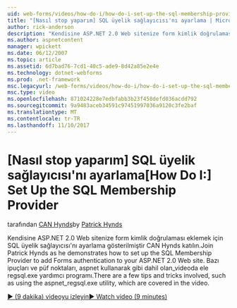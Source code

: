 ```yaml
---
uid: web-forms/videos/how-do-i/how-do-i-set-up-the-sql-membership-provider
title: "[Nasıl stop yaparım] SQL üyelik sağlayıcısı'nı ayarlama | Microsoft Docs"
author: rick-anderson
description: "Kendisine ASP.NET 2.0 Web sitenize form kimlik doğrulaması eklemek için SQL üyelik sağlayıcısı'nı ayarlama gösterilmiştir CAN Hynds katılın. Birkaç ipucu yok..."
ms.author: aspnetcontent
manager: wpickett
ms.date: 06/12/2007
ms.topic: article
ms.assetid: 6d7bad76-7cd1-40c5-ade9-8d42a85e2e4e
ms.technology: dotnet-webforms
ms.prod: .net-framework
msc.legacyurl: /web-forms/videos/how-do-i/how-do-i-set-up-the-sql-membership-provider
msc.type: video
ms.openlocfilehash: 871024228e7edbfabb3b23f458defd036acdd792
ms.sourcegitcommit: 9a9483aceb34591c97451997036a9120c3fe2baf
ms.translationtype: MT
ms.contentlocale: tr-TR
ms.lasthandoff: 11/10/2017
---
```

<a name="how-do-i-set-up-the-sql-membership-provider"></a><span data-ttu-id="163df-104">[Nasıl stop yaparım] SQL üyelik sağlayıcısı'nı ayarlama</span><span class="sxs-lookup"><span data-stu-id="163df-104">[How Do I:] Set Up the SQL Membership Provider</span></span>
====================
<span data-ttu-id="163df-105">tarafından [CAN Hynds](https://twitter.com/patrickhynds)</span><span class="sxs-lookup"><span data-stu-id="163df-105">by [Patrick Hynds](https://twitter.com/patrickhynds)</span></span>

<span data-ttu-id="163df-106">Kendisine ASP.NET 2.0 Web sitenize form kimlik doğrulaması eklemek için SQL üyelik sağlayıcısı'nı ayarlama gösterilmiştir CAN Hynds katılın.</span><span class="sxs-lookup"><span data-stu-id="163df-106">Join Patrick Hynds as he demonstrates how to set up the SQL Membership Provider to add Forms authentication to your ASP.NET 2.0 Web site.</span></span> <span data-ttu-id="163df-107">Bazı ipuçları ve püf noktaları, aspnet kullanarak gibi dahil olan\_videoda ele regsql.exe yardımcı programı.</span><span class="sxs-lookup"><span data-stu-id="163df-107">There are a few tips and tricks involved, such as using the aspnet\_regsql.exe utility, which are covered in the video.</span></span>

[<span data-ttu-id="163df-108">&#9654; (9 dakika) videoyu izleyin</span><span class="sxs-lookup"><span data-stu-id="163df-108">&#9654; Watch video (9 minutes)</span></span>](https://channel9.msdn.com/Blogs/ASP-NET-Site-Videos/how-do-i-set-up-the-sql-membership-provider)

